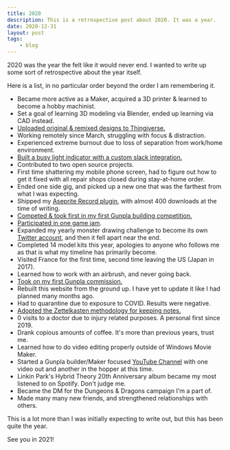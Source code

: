 ```yaml
---
title: 2020
description: This is a retrospective post about 2020. It was a year.
date: 2020-12-31
layout: post
tags:
    - blog
---
```


2020 was the year the felt like it would never end. I wanted to write up some sort of retrospective about the year itself. 

Here is a list, in no particular order beyond the order I am remembering it.

- Became more active as a Maker, acquired a 3D printer & learned to become a hobby machinist.
- Set a goal of learning 3D modeling via Blender, ended up learning via CAD instead.
- [Uploaded original & remixed designs to Thingiverse.](https://www.thingiverse.com/sprngr/designs)
- Working remotely since March, struggling with focus & distraction.
- Experienced extreme burnout due to loss of separation from work/home environment.
- [Built a busy light indicator with a custom slack integration.](https://twitter.com/sprngr_/status/1292275436370759680)
- Contributed to two open source projects.
- First time shattering my mobile phone screen, had to figure out how to get it fixed with all repair shops closed during stay-at-home order.
- Ended one side gig, and picked up a new one that was the farthest from what I was expecting.
- Shipped my [Aseprite Record plugin](https://sprngr.itch.io/aseprite-record), with almost 400 downloads at the time of writing.
- [Competed & took first in my first Gunpla building competition.](https://twitter.com/sprngr_/status/1254948305827770370)
- [Participated in one game jam](https://itemcrate.itch.io/repair-raider).
- Expanded my yearly monster drawing challenge to become its own [Twitter account](https://twitter.com/MarchMobs/), and then it fell apart near the end.
- Completed 14 model kits this year, apologies to anyone who follows me as that is what my timeline has primarily become.
- Visited France for the first time, second time leaving the US (Japan in 2017).
- Learned how to work with an airbrush, and never going back.
- [Took on my first Gunpla commission.](https://twitter.com/sprngr_/status/1330039162901291009)
- Rebuilt this website from the ground up. I have yet to update it like I had planned many months ago.
- Had to quarantine due to exposure to COVID. Results were negative.
- [Adopted the Zettelkasten methodology for keeping notes.](https://en.wikipedia.org/wiki/Zettelkasten)
- 0 visits to a doctor due to injury related purposes. A personal first since 2019.
- Drank copious amounts of coffee. It's more than previous years, trust me.
- Learned how to do video editing properly outside of Windows Movie Maker.
- Started a Gunpla builder/Maker focused [YouTube Channel](https://www.youtube.com/channel/UC3SZpJnOyCgaALYVbjKjT-Q) with one video out and another in the hopper at this time.
- Linkin Park's Hybrid Theory 20th Anniversary album became my most listened to on Spotify. Don't judge me.
- Became the DM for the Dungeons & Dragons campaign I'm a part of.
- Made many many new friends, and strengthened relationships with others.

This is a lot more than I was initially expecting to write out, but this has been quite the year.

See you in 2021!